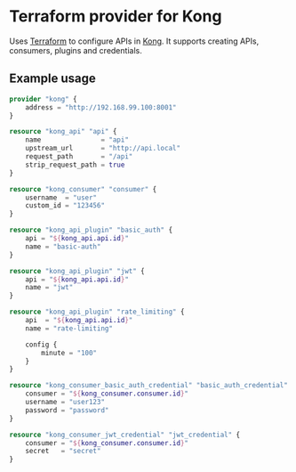# Terraform provider for Kong

Uses [Terraform](http://www.terraform.io) to configure APIs in [Kong](http://www.getkong.org). It supports creating APIs, consumers, plugins and credentials.

## Example usage

```Terraform
provider "kong" {
    address = "http://192.168.99.100:8001"
}

resource "kong_api" "api" {
    name               = "api"
    upstream_url       = "http://api.local"
    request_path       = "/api"
    strip_request_path = true
}

resource "kong_consumer" "consumer" {
    username  = "user"
    custom_id = "123456"
}

resource "kong_api_plugin" "basic_auth" {
    api = "${kong_api.api.id}"
    name = "basic-auth"
}

resource "kong_api_plugin" "jwt" {
    api = "${kong_api.api.id}"
    name = "jwt"
}

resource "kong_api_plugin" "rate_limiting" {
    api  = "${kong_api.api.id}"
    name = "rate-limiting"

    config {
        minute = "100"
    }
}

resource "kong_consumer_basic_auth_credential" "basic_auth_credential" {
    consumer = "${kong_consumer.consumer.id}"
    username = "user123"
    password = "password"
}

resource "kong_consumer_jwt_credential" "jwt_credential" {
    consumer = "${kong_consumer.consumer.id}"
    secret   = "secret"
}
```